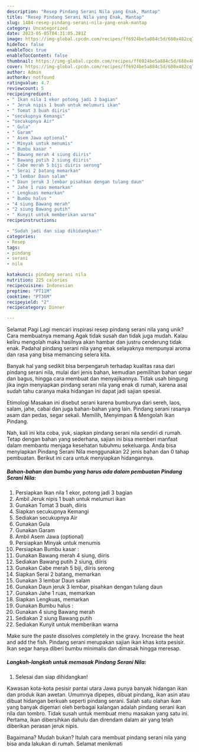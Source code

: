 ```yaml
---
description: "Resep Pindang Serani Nila yang Enak, Mantap"
title: "Resep Pindang Serani Nila yang Enak, Mantap"
slug: 1484-resep-pindang-serani-nila-yang-enak-mantap
category: Uncategorized
date: 2023-05-05T04:31:05.281Z
image: https://img-global.cpcdn.com/recipes/ff6924be5a884c5d/680x482cq70/pindang-serani-nila-foto-resep-utama.jpg
hideToc: false
enableToc: true
enableTocContent: false
thumbnail: https://img-global.cpcdn.com/recipes/ff6924be5a884c5d/680x482cq70/pindang-serani-nila-foto-resep-utama.jpg
cover: https://img-global.cpcdn.com/recipes/ff6924be5a884c5d/680x482cq70/pindang-serani-nila-foto-resep-utama.jpg
author: Admin
authorAv: notfound
ratingvalue: 4.7
reviewcount: 5
recipeingredient:
- " Ikan nila 1 ekor potong jadi 3 bagian"
- " Jeruk nipis 1 buah untuk melumuri ikan"
- " Tomat 3 buah diiris"
- "secukupnya Kemangi"
- "secukupnya Air"
- " Gula"
- " Garam"
- " Asem Jawa optional"
- " Minyak untuk menumis"
- " Bumbu kasar "
- " Bawang merah 4 siung diiris"
- " Bawang putih 2 siung diiris"
- " Cabe merah 5 biji diiris serong"
- " Serai 2 batang memarkan"
- "3 lembar Daun salam"
- " Daun jeruk 3 lembar pisahkan dengan tulang daun"
- " Jahe 1 ruas memarkan"
- " Lengkuas memarkan"
- " Bumbu halus "
- "4 siung Bawang merah"
- "2 siung Bawang putih"
- " Kunyit untuk memberikan warna"
recipeinstructions:

- "Sudah jadi dan siap dihidangkan!"
categories:
- Resep
tags:
- pindang
- serani
- nila

katakunci: pindang serani nila 
nutrition: 225 calories
recipecuisine: Indonesian
preptime: "PT11M"
cooktime: "PT36M"
recipeyield: "2"
recipecategory: Dinner

---
```



Selamat Pagi Lagi mencari inspirasi resep pindang serani nila yang unik? Cara membuatnya memang Agak tidak susah dan tidak juga mudah. Kalau keliru mengolah maka hasilnya akan hambar dan justru cenderung tidak enak. Padahal pindang serani nila yang enak selayaknya mempunyai aroma dan rasa yang bisa memancing selera kita.


Banyak hal yang sedikit bisa berpengaruh terhadap kualitas rasa dari pindang serani nila, mulai dari jenis bahan, kemudian pemilihan bahan segar dan bagus, hingga cara membuat dan menyajikannya. Tidak usah bingung jika ingin menyiapkan pindang serani nila yang enak di rumah, karena asal sudah tahu caranya maka hidangan ini dapat jadi sajian spesial.

Etimologi Masakan ini disebut serani karena bumbunya dari sereh, laos, salam, jahe, cabai dan juga bahan-bahan yang lain. Pindang serani rasanya asam dan pedas, segar sekali. Memilih, Menyimpan &amp; Mengolah Ikan Pindang.


Nah, kali ini kita coba, yuk, siapkan pindang serani nila sendiri di rumah. Tetap dengan bahan yang sederhana, sajian ini bisa memberi manfaat dalam membantu menjaga kesehatan tubuhmu sekeluarga. Anda bisa menyiapkan Pindang Serani Nila menggunakan 22 jenis bahan dan 0 tahap pembuatan. Berikut ini cara untuk menyiapkan hidangannya.

<!--inarticleads1-->

##### Bahan-bahan dan bumbu yang harus ada dalam pembuatan Pindang Serani Nila:

1. Persiapkan  Ikan nila 1 ekor, potong jadi 3 bagian
1. Ambil  Jeruk nipis 1 buah untuk melumuri ikan
1. Gunakan  Tomat 3 buah, diiris
1. Siapkan secukupnya Kemangi
1. Sediakan secukupnya Air
1. Gunakan  Gula
1. Gunakan  Garam
1. Ambil  Asem Jawa (optional)
1. Persiapkan  Minyak untuk menumis
1. Persiapkan  Bumbu kasar :
1. Gunakan  Bawang merah 4 siung, diiris
1. Sediakan  Bawang putih 2 siung, diiris
1. Gunakan  Cabe merah 5 biji, diiris serong
1. Siapkan  Serai 2 batang, memarkan
1. Gunakan 3 lembar Daun salam
1. Gunakan  Daun jeruk 3 lembar, pisahkan dengan tulang daun
1. Gunakan  Jahe 1 ruas, memarkan
1. Siapkan  Lengkuas, memarkan
1. Gunakan  Bumbu halus :
1. Gunakan 4 siung Bawang merah
1. Sediakan 2 siung Bawang putih
1. Sediakan  Kunyit untuk memberikan warna


Make sure the paste dissolves completely in the gravy. Increase the heat and add the fish. Pindang serani merupakan sajian ikan khas kota pesisir. Ikan segar hanya diberi bumbu minimalis dan dimasak hingga meresap. 

<!--inarticleads2-->

##### Langkah-langkah untuk memasak Pindang Serani Nila:


1. Selesai dan siap dihidangkan!

Kawasan kota-kota pesisir pantai utara Jawa punya banyak hidangan ikan dan produk ikan awetan. Umumnya dipepes, dibuat pindang, ikan asin atau dibuat hidangan berkuah seperti pindang serani. Salah satu olahan ikan yang banyak digemari oleh berbagai kalangan adalah pindang serani ikan nila dan tombro. Tidak susah untuk membuat menu masakan yang satu ini. Pertama, ikan dibersihkan dahulu dan direndam dalam air yang telah diberikan perasan jeruk nipis. 

Bagaimana? Mudah bukan? Itulah cara membuat pindang serani nila yang bisa anda lakukan di rumah. Selamat menikmati
